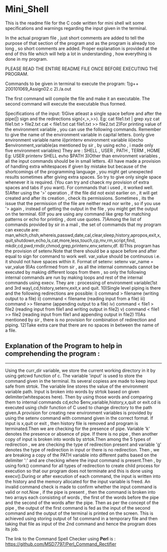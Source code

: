 # Mini_Shell

This is the readme file for the C code written for mini shell wit some specifications and warnings regarding the input given in the terminal.

In the actual program file , just short comments are added to tell the purpose of that section of the program and as the program is already too long , so short comments are added. Proper explanation is provided at the end of this file which will help a lot in understanding , how everything is done in my program.

PLEASE READ THE ENTIRE README FILE ONCE BEFORE EXECUTING THE PROGRAM.

Commands to be given in terminal to execute the program:
1)g++ 200101069_Assign02.c
2)./a.out

The first command will compile the file and make it an executable.
The second command will execute the executable thus formed.

Specifications of the input:
1)Give atleast a single space before and after the pipe(|) sign and the redirections sign(<,>,>>).
Eg: cat file1.txt | grep xyz
    cat file1.txt > file2.txt
    cat < file1.txt
    cat file1.txt >> file2.txt
2)For printing value of the environment variable , you can use the following commands.
  Remember to give the name of the environment variable in capital letters.
  i)only give environment variable name
  ii)printenv environment variable
  iii)echo $environment_variable(as mentioned by sir , by using echo , i made only five environment variables)
      They are : SHELL , USER , PATH , TERM , HOME
Eg: USER
    printenv SHELL
    evho $PATH
3)Other than environment variables , all the input commands should be in small letters.
4)I have made a provision of handling extra whitespaces if given by mistake but because of the shortcomings of the programming language , you might get unexpected results sometimes after giving extra spaces. So try to give only single space whenever it is required. (You can try and chaeck my provision of extra spaces and tabs if you want). For commands that i used , it worked well.
5)After using the '>' operation , if the file did not exist earlier on , it will get created and after its creation , check its permissions. Sometimes , its the issue that the permission of the file are neither read nor write , so if you use '> again , instead of getting the output in the file , you might get the output on the terminal.
6)If you are using any command like grep for matching patterns or echo for printing , dont use quotes.
7)Among the list of commands provided by sir in a mail , the set of commamds that my program can execute are:
man,which,chsh,whereis,passwd,date,cal,clear,sleep,history,apropos,exit,x,quit,shutdown,echo,ls,cat,more,less,touch,cp,mv,rm,script,find, mkdir,cd,pwd,rmdir,chmod,grep,printenv,env,setenv,df.
8)This program has the provision of setenv.Note that there should be a space before and after equal to sign for command to work well.
  var_value should be continuous i.e. it should not have spaces within it.
  Format of setenv:
  setenv var_name = var_value
9)As confirmed from sir , as all the internal commnads cannot be executed by making different loops from them , so only the following internal commands are run by making loops and rest of the internal commands using execv.
They are : processing of environment variable(1st and 3rd way),cd,history,setenv,exit,x and quit.
10)Single level piping is there and the following redirections are possible:
  i)   command > filename           (writing output to a file)
  ii)  command < filename           (reading input from a file)
  iii) command >> filename          (appending output to a file)
  iv)  command < file1 > file2      (reading input from file1 and writing output in file2)
  v)   command < file1 >> file2     (reading input from file1 and appending output in file2)
11)As mentioned by sir , there is no provision for combination of redirection and piping.
12)Take extra care that there are no spaces in between the name of a file.

Explanation of the Program to help in comprehending the program :
----------------------------------------------------------------
----------------------------------------------------------------

Using the curr_dir variable, we store the current working directory in it by using getcwd function of c. The variable 'input' is used to store the command given in the terminal. Its several copiess are made to keep input safe from strtok. The variable line stores the value of the environment variable path. Input is broken into words by strtok based on given delimiter(whitespaces here). Then by using those words and comparing them to internal commands cd,echo $env_variable,history,x,quit or exit.cd is executed using chdir function of C used to change directory to the path given.A provision for creating new environment variables is provided by using the setenv command with command given in the correct format. If input is x,quit or exit , then history file is removed and program is terminated.Then we are checking for the presence of pipe. Variable 'k' denotes the presence or absence of pipe. If there is no pipe , then another copy of input is broken into words by strtok.Then among the 5 types of redirection , we  are checking the type of redirection present and variable 'g' denotes the type of redirection in input or there is no redirection. Then , we are breaking a copy of the PATH variable into different paths based on the delimiter ':' and are checking where the input command is present.Then , by using fork() command for all types of redirection to create child process for execution so that our program does not terminate and this is done using execv().During or after execution of each command, the input is written into the history and the memory allocated for the input variable is freed. An invalid command check is made to confirm whether the input command is valid or not.Now , if the pipe is present , then the command is broken into two arrays each consisting of words , the first of the words before the pipe and the second of the words after the pipe. Then as per the concept of the pipe , the output of the first command is fed as the input of the second command and the output of the terminal is printed on the screen. This is achieved using storing output of 1st command in a temporary file and then taking that file as input of the 2nd command and hence the program does its job.

The link to the Command Spell Checker using **Perl** is : https://github.com/MSD7797/Perl_Command_Rectifier
